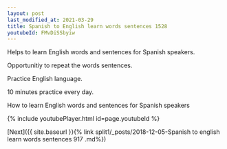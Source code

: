 ```yaml
---
layout: post
last_modified_at: 2021-03-29
title: Spanish to English learn words sentences 1528 
youtubeId: FMvDiSSbyiw
---
```

 
 
Helps to learn English words and sentences for Spanish speakers.

Opportunitiy to repeat the words sentences. 

Practice English language. 
 
10 minutes practice every day. 
 
How to learn English words and sentences for Spanish speakers 
 
{% include youtubePlayer.html id=page.youtubeId %}
 
 
[Next]({{ site.baseurl }}{% link  split1/_posts/2018-12-05-Spanish to english learn words sentences 917 .md%})
 
